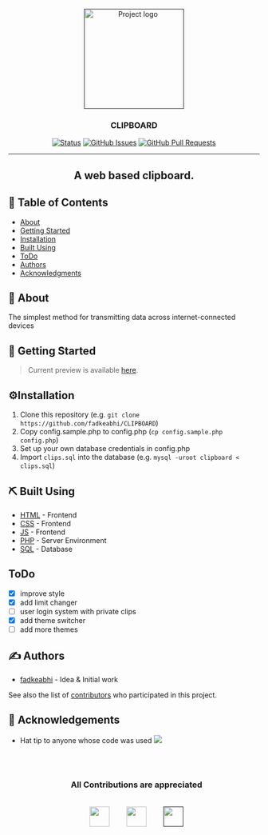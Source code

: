 <p align="center">
  <a href="" rel="noopener">
 <img width=200px height=200px src="images/cb.svg" alt="Project logo"></a>
</p>

<h3 align="center">CLIPBOARD</h3>

<div align="center">

  [![Status](https://img.shields.io/badge/status-active-success.svg)]() 
  [![GitHub Issues](https://img.shields.io/github/issues/fadkeabhi/CLIPBOARD.svg)](https://github.com/fakedabhi/CLIPBOARD/issues)
  [![GitHub Pull Requests](https://img.shields.io/github/issues-pr/fadkeabhi/CLIPBOARD.svg)](https://github.com/fakedabhi/CLIPBOARD/pulls)

</div>

---

<h2 align="center"> A web based clipboard.
    <br> 
</>

## 📝 Table of Contents
- [About](#about)
- [Getting Started](#getting_started)
- [Installation](#installation)
- [Built Using](#built_using)
- [ToDo](#todo)
- [Authors](#authors)
- [Acknowledgments](#acknowledgement)

## 🧐 About <a name = "about"></a>
The simplest method for transmitting data across internet-connected devices

## 🏁 Getting Started <a name = "getting_started"></a>
> Current preview is available [here](https://djabrj.gq/).

## ⚙️Installation <a name = "installation"></a>
1. Clone this repository (e.g. `git clone https://github.com/fadkeabhi/CLIPBOARD`)
2. Copy config.sample.php to config.php (`cp config.sample.php config.php`)
3. Set up your own database credentials in config.php
4. Import `clips.sql` into the database (e.g. `mysql -uroot clipboard < clips.sql`)

## ⛏️ Built Using <a name = "built_using"></a>
- [HTML](https://html.com/) - Frontend
- [CSS](https://developer.mozilla.org/en-US/docs/Web/CSS) - Frontend
- [JS](https://www.javascript.com/) - Frontend
- [PHP](https://www.php.net/) - Server Environment
- [SQL](https://www.mysql.com/) - Database

## ToDo<a name ="todo"></a> 
- [x] improve style
- [x] add limit changer
- [ ] user login system with private clips
- [x] add theme switcher
- [ ] add more themes

## ✍️ Authors <a name = "authors"></a>
- [fadkeabhi](https://github.com/fadkeabhi) - Idea & Initial work

See also the list of [contributors](https://github.com/fadkeabhi/CLIPBOARD/graphs/contributors) who participated in this project.

## 🎉 Acknowledgements <a name = "acknowledgement"></a>
- Hat tip to anyone whose code was used
  <a href="https://github.com/fadkeabhi/CLIPBOARD/graphs/contributors">
  <img src="https://contrib.rocks/image?repo=fadkeabhi/CLIPBOARD" />
</a>

<br>
<br>

<div align="center"  class="icons-social" style="margin-left: 10px;">
 <h3> <b>All Contributions are appreciated </b> </h3>
 <br>
 <a   target="_blank" href="https://hacktoberfest.com">
			<img src="images/hacktober.svg"  height="40" ></a>&nbsp;&nbsp;&nbsp;&nbsp;&nbsp;
        <a style="margin-left: 10px;" target="_blank" href="https://github.com/fadkeabhi/CLIPBOARD">
		<img src="images/github.svg" height="40"></a>&nbsp;&nbsp;&nbsp;&nbsp;&nbsp;
        <a style="margin-left: 10px;" target="_blank" href="">
			<img src="images/discord.svg" height="40"
            width ="40"></a>
      </div>
